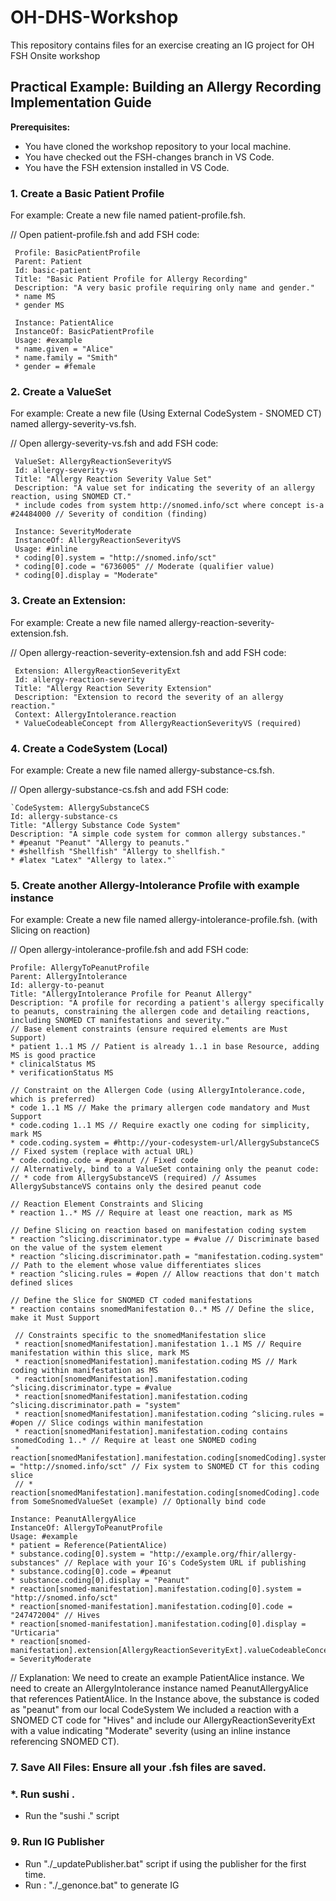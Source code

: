 # OH-DHS-Workshop
This repository contains files for an exercise creating an IG project for OH FSH Onsite workshop

## Practical Example: Building an Allergy Recording Implementation Guide

**Prerequisites:**

* You have cloned the workshop repository to your local machine.
* You have checked out the FSH-changes branch in VS Code.
* You have the FSH extension installed in VS Code.

### 1. Create a Basic Patient Profile
For example: Create a new file named patient-profile.fsh.

// Open patient-profile.fsh and add FSH code: 

     Profile: BasicPatientProfile
     Parent: Patient
     Id: basic-patient
     Title: "Basic Patient Profile for Allergy Recording"
     Description: "A very basic profile requiring only name and gender."
     * name MS
     * gender MS

     Instance: PatientAlice
     InstanceOf: BasicPatientProfile
     Usage: #example
     * name.given = "Alice"
     * name.family = "Smith"
     * gender = #female


### 2. Create a ValueSet 
For example: Create a new file (Using External CodeSystem - SNOMED CT) named allergy-severity-vs.fsh.

// Open allergy-severity-vs.fsh and add FSH code: 

     ValueSet: AllergyReactionSeverityVS
     Id: allergy-severity-vs
     Title: "Allergy Reaction Severity Value Set"
     Description: "A value set for indicating the severity of an allergy reaction, using SNOMED CT."
     * include codes from system http://snomed.info/sct where concept is-a #24484000 // Severity of condition (finding)
          
     Instance: SeverityModerate
     InstanceOf: AllergyReactionSeverityVS
     Usage: #inline
     * coding[0].system = "http://snomed.info/sct"
     * coding[0].code = "6736005" // Moderate (qualifier value)
     * coding[0].display = "Moderate"



### 3. Create an Extension:
For example: Create a new file named allergy-reaction-severity-extension.fsh.

// Open allergy-reaction-severity-extension.fsh and add FSH code: 

     Extension: AllergyReactionSeverityExt
     Id: allergy-reaction-severity
     Title: "Allergy Reaction Severity Extension"
     Description: "Extension to record the severity of an allergy reaction."
     Context: AllergyIntolerance.reaction
     * ValueCodeableConcept from AllergyReactionSeverityVS (required)


### 4. Create a CodeSystem (Local)
For example: Create a new file named allergy-substance-cs.fsh.

// Open allergy-substance-cs.fsh and add FSH code:

    `CodeSystem: AllergySubstanceCS
    Id: allergy-substance-cs
    Title: "Allergy Substance Code System"
    Description: "A simple code system for common allergy substances."
    * #peanut "Peanut" "Allergy to peanuts."
    * #shellfish "Shellfish" "Allergy to shellfish."
    * #latex "Latex" "Allergy to latex."`


### 5. Create another Allergy-Intolerance Profile with example instance
For example: Create a new file named allergy-intolerance-profile.fsh. (with Slicing on reaction)

// Open allergy-intolerance-profile.fsh and add FSH code: 

    Profile: AllergyToPeanutProfile
    Parent: AllergyIntolerance
    Id: allergy-to-peanut
    Title: "AllergyIntolerance Profile for Peanut Allergy"
    Description: "A profile for recording a patient's allergy specifically to peanuts, constraining the allergen code and detailing reactions, including SNOMED CT manifestations and severity."
    // Base element constraints (ensure required elements are Must Support)
    * patient 1..1 MS // Patient is already 1..1 in base Resource, adding MS is good practice
    * clinicalStatus MS
    * verificationStatus MS

    // Constraint on the Allergen Code (using AllergyIntolerance.code, which is preferred)
    * code 1..1 MS // Make the primary allergen code mandatory and Must Support
    * code.coding 1..1 MS // Require exactly one coding for simplicity, mark MS
    * code.coding.system = #http://your-codesystem-url/AllergySubstanceCS // Fixed system (replace with actual URL)
    * code.coding.code = #peanut // Fixed code
    // Alternatively, bind to a ValueSet containing only the peanut code:
    // * code from AllergySubstanceVS (required) // Assumes AllergySubstanceVS contains only the desired peanut code

    // Reaction Element Constraints and Slicing
    * reaction 1..* MS // Require at least one reaction, mark as MS

    // Define Slicing on reaction based on manifestation coding system
    * reaction ^slicing.discriminator.type = #value // Discriminate based on the value of the system element
    * reaction ^slicing.discriminator.path = "manifestation.coding.system" // Path to the element whose value differentiates slices
    * reaction ^slicing.rules = #open // Allow reactions that don't match defined slices

    // Define the Slice for SNOMED CT coded manifestations
    * reaction contains snomedManifestation 0..* MS // Define the slice, make it Must Support

     // Constraints specific to the snomedManifestation slice
     * reaction[snomedManifestation].manifestation 1..1 MS // Require manifestation within this slice, mark MS
     * reaction[snomedManifestation].manifestation.coding MS // Mark coding within manifestation as MS
     * reaction[snomedManifestation].manifestation.coding ^slicing.discriminator.type = #value
     * reaction[snomedManifestation].manifestation.coding ^slicing.discriminator.path = "system"
     * reaction[snomedManifestation].manifestation.coding ^slicing.rules = #open // Slice codings within manifestation
     * reaction[snomedManifestation].manifestation.coding contains snomedCoding 1..* // Require at least one SNOMED coding
     * reaction[snomedManifestation].manifestation.coding[snomedCoding].system = "http://snomed.info/sct" // Fix system to SNOMED CT for this coding slice
     // * reaction[snomedManifestation].manifestation.coding[snomedCoding].code from SomeSnomedValueSet (example) // Optionally bind code

    Instance: PeanutAllergyAlice
    InstanceOf: AllergyToPeanutProfile
    Usage: #example
    * patient = Reference(PatientAlice)
    * substance.coding[0].system = "http://example.org/fhir/allergy-substances" // Replace with your IG's CodeSystem URL if publishing
    * substance.coding[0].code = #peanut
    * substance.coding[0].display = "Peanut"
    * reaction[snomed-manifestation].manifestation.coding[0].system = "http://snomed.info/sct"
    * reaction[snomed-manifestation].manifestation.coding[0].code = "247472004" // Hives
    * reaction[snomed-manifestation].manifestation.coding[0].display = "Urticaria"
    * reaction[snomed-manifestation].extension[AllergyReactionSeverityExt].valueCodeableConcept = SeverityModerate


// Explanation:
We need to create an example PatientAlice instance.
We need to create an AllergyIntolerance instance named PeanutAllergyAlice that references PatientAlice.
In the Instance above, the substance is coded as "peanut" from our local CodeSystem
We included a reaction with a SNOMED CT code for "Hives" and include our AllergyReactionSeverityExt with a value indicating "Moderate" severity (using an inline instance referencing SNOMED CT).


### 7. Save All Files: Ensure all your .fsh files are saved.

### *. Run sushi .
* Run the "sushi ." script


### 9. Run IG Publisher
* Run "./_updatePublisher.bat" script if using the publisher for the first time.
* Run : "./_genonce.bat" to generate IG





